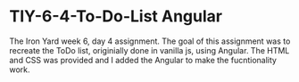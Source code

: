 # TIY-6-4-To-Do-List Angular

The Iron Yard week 6, day 4 assignment.  The goal of this assignment was to recreate the ToDo list, originially done in vanilla js, using Angular.  The HTML and CSS was provided and I added the Angular to make the fucntionality work.  